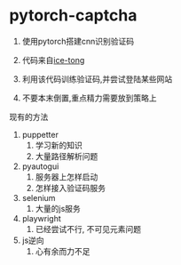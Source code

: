 # pytorch-captcha

1. 使用pytorch搭建cnn识别验证码
1. 代码来自[ice-tong](https://github.com/ice-tong/pytorch-captcha)
1. 利用该代码训练验证码,并尝试登陆某些网站


1. 不要本末倒置,重点精力需要放到策略上

现有的方法

1. puppetter
    1. 学习新的知识
    1. 大量路径解析问题
1. pyautogui
    1. 服务器上怎样启动
    1. 怎样接入验证码服务
1. selenium
    1. 大量的js服务
1. playwright
    1. 已经尝试不行, 不可见元素问题
1. js逆向
    1. 心有余而力不足 
